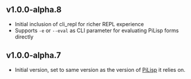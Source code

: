 ## v1.0.0-alpha.8

* Initial inclusion of cli_repl for richer REPL experience
* Supports `-e` or `--eval` as CLI parameter for evaluating PiLisp forms directly

## v1.0.0-alpha.7

- Initial version, set to same version as the version of [PiLisp](https://github.com/pilisp/pilisp) it relies on.
